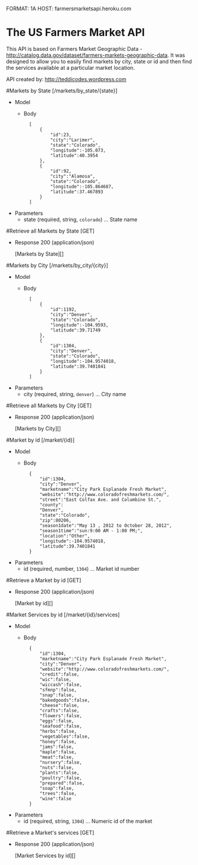 FORMAT: 1A
HOST: farmersmarketsapi.heroku.com

# The US Farmers Market API
This API is based on Farmers Market Geographic Data - http://catalog.data.gov/dataset/farmers-markets-geographic-data.
It was designed to allow you to easily find markets by city, state or id and then find the services available at a particular market location.

API created by: http://teddicodes.wordpress.com

#Markets by State [/markets/by_state/{state}]
+ Model
	+ Body

			[
				{
					"id":23,
					"city":"Larimer",
					"state":"Colorado",
					"longitude":-105.073,
					"latitude":40.3954
				},
				{
					"id":92,
					"city":"Alamosa",
					"state":"Colorado",
					"longitude":-105.864687,
					"latitude":37.467893
				}
			]

+ Parameters
	+ state (required, string, `colorado`) ... State name

#Retrieve all Markets by State [GET]
+ Response 200 (application/json)

	[Markets by State][]

#Markets by City [/markets/by_city/{city}]

+ Model
	+ Body

			[  
				{
					"id":1192,
					"city":"Denver",
					"state":"Colorado",
					"longitude":-104.9593,
					"latitude":39.71749
				},
				{
					"id":1304,
					"city":"Denver",
					"state":"Colorado",
					"longitude":-104.9574018,
					"latitude":39.7401841
				}
			]

+ Parameters
	+ city (required, string, `denver`) ... City name

#Retrieve all Markets by City [GET]
+ Response 200 (application/json)

	[Markets by City][]


#Market by id [/market/{id}]
+ Model
	+ Body

			{
				"id":1304,
				"city":"Denver",
				"marketname":"City Park Esplanade Fresh Market",
				"website":"http://www.coloradofreshmarkets.com/",
				"street":"East Colfax Ave. and Columbine St.",
				"county":
				"Denver",
				"state":"Colorado",
				"zip":80206,
				"season1date":"May 13 , 2012 to October 28, 2012",
				"season1time":"sun:9:00 AM - 1:00 PM;",
				"location":"Other",
				"longitude":-104.9574018,
				"latitude":39.7401841
			}

+ Parameters
	+ id (required, number, `1304`) ... Market id number

#Retrieve a Market by id [GET]
+ Response 200 (application/json)

	[Market by id][]

#Market Services by id [/market/{id}/services]

+ Model
	+ Body

			{
				"id":1304,
				"marketname":"City Park Esplanade Fresh Market",
				"city":"Denver",
				"website":"http://www.coloradofreshmarkets.com/",
				"credit":false,
				"wic":false,
				"wiccash":false,
				"sfmnp":false,
				"snap":false,
				"bakedgoods":false,
				"cheese":false,
				"crafts":false,
				"flowers":false,
				"eggs":false,
				"seafood":false,
				"herbs":false,
				"vegetables":false,
				"honey":false,
				"jams":false,
				"maple":false,
				"meat":false,
				"nursery":false,
				"nuts":false,
				"plants":false,
				"poultry":false,
				"prepared":false,
				"soap":false,
				"trees":false,
				"wine":false
			}

+ Parameters
	+ id (required, string, `1304`) ... Numeric id of the market

#Retrieve a Market's services [GET]
+ Response 200 (application/json)

	[Market Services by id][]
